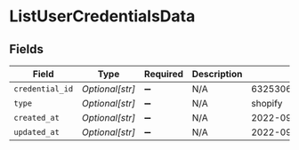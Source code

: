 # ListUserCredentialsData


## Fields

| Field                    | Type                     | Required                 | Description              | Example                  |
| ------------------------ | ------------------------ | ------------------------ | ------------------------ | ------------------------ |
| `credential_id`          | *Optional[str]*          | :heavy_minus_sign:       | N/A                      | 63253068590a5f1d6cc9b635 |
| `type`                   | *Optional[str]*          | :heavy_minus_sign:       | N/A                      | shopify                  |
| `created_at`             | *Optional[str]*          | :heavy_minus_sign:       | N/A                      | 2022-09-17T02:12:25.619Z |
| `updated_at`             | *Optional[str]*          | :heavy_minus_sign:       | N/A                      | 2022-09-17T02:12:25.620Z |